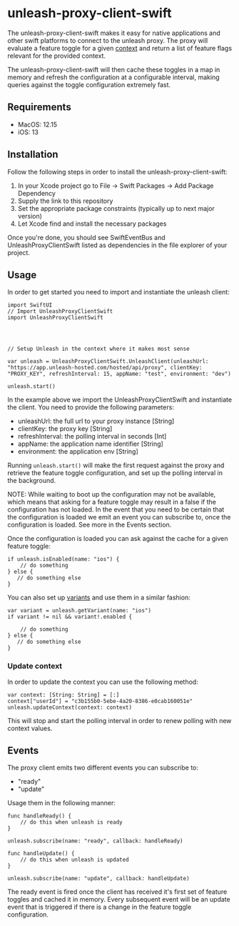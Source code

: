 # unleash-proxy-client-swift

The unleash-proxy-client-swift makes it easy for native applications and other swift platforms to connect to the unleash proxy. The proxy will evaluate a feature toggle for a given [context](https://docs.getunleash.io/docs/user_guide/unleash_context) and return a list of feature flags relevant for the provided context. 

The unleash-proxy-client-swift will then cache these toggles in a map in memory and refresh the configuration at a configurable interval, making queries against the toggle configuration extremely fast.

## Requirements
- MacOS: 12.15
- iOS: 13

## Installation
Follow the following steps in order to install the unleash-proxy-client-swift:

1. In your Xcode project go to File -> Swift Packages -> Add Package Dependency
2. Supply the link to this repository
3. Set the appropriate package constraints (typically up to next major version)
4. Let Xcode find and install the necessary packages

Once you're done, you should see SwiftEventBus and UnleashProxyClientSwift listed as dependencies in the file explorer of your project.

## Usage
In order to get started you need to import and instantiate the unleash client: 

```
import SwiftUI
// Import UnleashProxyClientSwift
import UnleashProxyClientSwift



    
// Setup Unleash in the context where it makes most sense

var unleash = UnleashProxyClientSwift.UnleashClient(unleashUrl: "https://app.unleash-hosted.com/hosted/api/proxy", clientKey: "PROXY_KEY", refreshInterval: 15, appName: "test", environment: "dev")
     
unleash.start()
```

In the example above we import the UnleashProxyClientSwift and instantiate the client. You need to provide the following parameters: 

- unleashUrl: the full url to your proxy instance [String]
- clientKey: the proxy key [String]
- refreshInterval: the polling interval in seconds [Int]
- appName: the application name identifier [String]
- environment: the application env [String]

Running `unleash.start()` will make the first request against the proxy and retrieve the feature toggle configuration, and set up the polling interval in the background.

NOTE: While waiting to boot up the configuration may not be available, which means that asking for a feature toggle may result in a false if the configuration has not loaded. In the event that you need to be certain that the configuration is loaded we emit an event you can subscribe to, once the configuration is loaded. See more in the Events section.

Once the configuration is loaded you can ask against the cache for a given feature toggle: 
```
if unleash.isEnabled(name: "ios") {
    // do something
} else {
   // do something else
}
```

You can also set up [variants](https://docs.getunleash.io/docs/advanced/toggle_variants) and use them in a similar fashion: 
```
var variant = unleash.getVariant(name: "ios")
if variant != nil && variant!.enabled {

    // do something
} else {
   // do something else
}
```

### Update context
In order to update the context you can use the following method: 
```
var context: [String: String] = [:]
context["userId"] = "c3b155b0-5ebe-4a20-8386-e0cab160051e"
unleash.updateContext(context: context)
```

This will stop and start the polling interval in order to renew polling with new context values.

## Events

The proxy client emits two different events you can subscribe to: 

- "ready"
- "update"

Usage them in the following manner: 
```
func handleReady() {
    // do this when unleash is ready
}

unleash.subscribe(name: "ready", callback: handleReady)

func handleUpdate() {
    // do this when unleash is updated
}

unleash.subscribe(name: "update", callback: handleUpdate)
```

The ready event is fired once the client has received it's first set of feature toggles and cached it in memory. Every subsequent event will be an update event that is triggered if there is a change in the feature toggle configuration.
